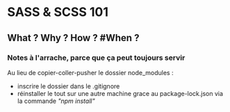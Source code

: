 # SASS & SCSS 101
## What ? Why ? How ? #When ? 

### Notes à l'arrache, parce que ça peut toujours servir
Au lieu de copier-coller-pusher le dossier node_modules : 
-  inscrire le dossier dans le .gitignore
-  réinstaller le tout sur une autre machine grace au package-lock.json via la commande *"npm install"*